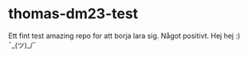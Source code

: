# thomas-dm23-test
Ett fint test amazing repo for att borja lara sig. 
Något positivt.
Hej hej :)
¯\_(ツ)_/¯